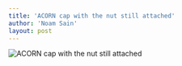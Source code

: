 ```yaml
---
title: 'ACORN cap with the nut still attached'
author: 'Noam Sain'
layout: post
---
```


![ACORN cap with the nut still attached](https://2.bp.blogspot.com/_8aN4krk1nsk/SvtRuIlAEDI/AAAAAAAAASQ/0iV4q6XRcXs/s1600/ATT00252.jpg "ACORN cap with the nut still attached")
